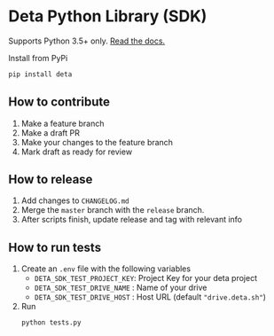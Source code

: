 # Deta Python Library (SDK)

Supports Python 3.5+ only. [Read the docs.](https://docs.deta.sh/docs/base/sdk)  

Install from PyPi

```sh
pip install deta
```

## How to contribute
1. Make a feature branch
2. Make a draft PR
3. Make your changes to the feature branch
4. Mark draft as ready for review

## How to release
1. Add changes to `CHANGELOG.md`
2. Merge the `master` branch with the `release` branch.
3. After scripts finish, update release and tag with relevant info

## How to run tests
1. Create an `.env` file with the following variables
    - `DETA_SDK_TEST_PROJECT_KEY`: Project Key for your deta project
    - `DETA_SDK_TEST_DRIVE_NAME` : Name of your drive 
    - `DETA_SDK_TEST_DRIVE_HOST` : Host URL (default `"drive.deta.sh"`)
2. Run
   ```
   python tests.py
   ``` 